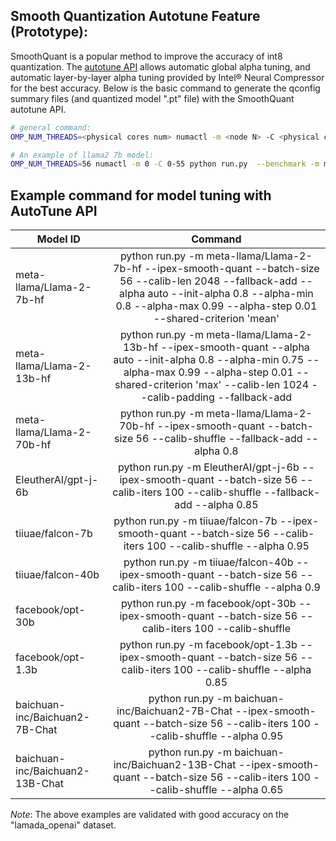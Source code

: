 ## Smooth Quantization Autotune Feature (Prototype):
SmoothQuant is a popular method to improve the accuracy of int8 quantization. The [autotune API](../../../../../docs/tutorials/features/sq_recipe_tuning_api.md) allows automatic global alpha tuning, and automatic layer-by-layer alpha tuning provided by Intel® Neural Compressor for the best accuracy. Below is the basic command to generate the qconfig summary files (and quantized model ".pt" file) with the SmoothQuant autotune API.

```bash
# general command:
OMP_NUM_THREADS=<physical cores num> numactl -m <node N> -C <physical cores list> python run.py  --benchmark -m <MODEL_ID> --ipex-smooth-quant --alpha auto  --output-dir "saved_results"

# An example of llama2 7b model:
OMP_NUM_THREADS=56 numactl -m 0 -C 0-55 python run.py  --benchmark -m meta-llama/Llama-2-7b-hf --ipex-smooth-quant --alpha auto
```

## Example command for model tuning with AutoTune API
| Model ID | Command |
|---|:---:|
| meta-llama/Llama-2-7b-hf | python run.py -m meta-llama/Llama-2-7b-hf --ipex-smooth-quant --batch-size 56 --calib-len 2048 --fallback-add --alpha auto --init-alpha 0.8 --alpha-min 0.8 --alpha-max 0.99 --alpha-step 0.01 --shared-criterion 'mean' |
| meta-llama/Llama-2-13b-hf | python run.py -m meta-llama/Llama-2-13b-hf --ipex-smooth-quant --alpha auto --init-alpha 0.8 --alpha-min 0.75 --alpha-max 0.99 --alpha-step 0.01 --shared-criterion 'max' --calib-len 1024 --calib-padding --fallback-add |
| meta-llama/Llama-2-70b-hf | python run.py -m meta-llama/Llama-2-70b-hf --ipex-smooth-quant --batch-size 56 --calib-shuffle --fallback-add --alpha 0.8 |
| EleutherAI/gpt-j-6b | python run.py -m EleutherAI/gpt-j-6b --ipex-smooth-quant --batch-size 56 --calib-iters 100 --calib-shuffle --fallback-add --alpha 0.85 |
| tiiuae/falcon-7b | python run.py -m tiiuae/falcon-7b --ipex-smooth-quant --batch-size 56 --calib-iters 100 --calib-shuffle --alpha 0.95 |
| tiiuae/falcon-40b | python run.py -m tiiuae/falcon-40b --ipex-smooth-quant --batch-size 56 --calib-iters 100 --calib-shuffle --alpha 0.9 |
| facebook/opt-30b | python run.py -m facebook/opt-30b --ipex-smooth-quant --batch-size 56 --calib-iters 100 --calib-shuffle |
| facebook/opt-1.3b | python run.py -m facebook/opt-1.3b --ipex-smooth-quant --batch-size 56 --calib-iters 100 --calib-shuffle --alpha 0.85 |
| baichuan-inc/Baichuan2-7B-Chat | python run.py -m baichuan-inc/Baichuan2-7B-Chat --ipex-smooth-quant --batch-size 56 --calib-iters 100 --calib-shuffle --alpha 0.95 |
| baichuan-inc/Baichuan2-13B-Chat | python run.py -m baichuan-inc/Baichuan2-13B-Chat --ipex-smooth-quant --batch-size 56 --calib-iters 100 --calib-shuffle --alpha 0.65 |

*Note*: The above examples are validated with good accuracy on the "lamada_openai" dataset.

